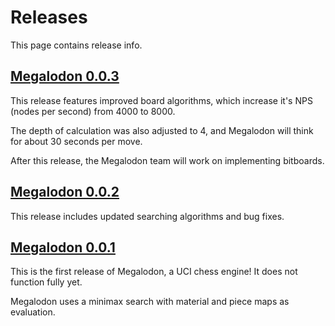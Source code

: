 # Releases

This page contains release info.

## [Megalodon 0.0.3][v0.0.3]

This release features improved board algorithms, which increase it's NPS (nodes per second) from 4000 to 8000.

The depth of calculation was also adjusted to 4, and Megalodon will think for about 30 seconds per move.

After this release, the Megalodon team will work on implementing bitboards.

## [Megalodon 0.0.2][v0.0.2]

This release includes updated searching algorithms and bug fixes.

## [Megalodon 0.0.1][v0.0.1]

This is the first release of Megalodon, a UCI chess engine! It does not function fully yet.

Megalodon uses a minimax search with material and piece maps as evaluation.

[v0.0.3]: https://github.com/HuangPatrick16777216/megalodon/releases/tag/v0.0.3
[v0.0.2]: https://github.com/HuangPatrick16777216/megalodon/releases/tag/v0.0.2
[v0.0.1]: https://github.com/HuangPatrick16777216/megalodon/releases/tag/v0.0.1
